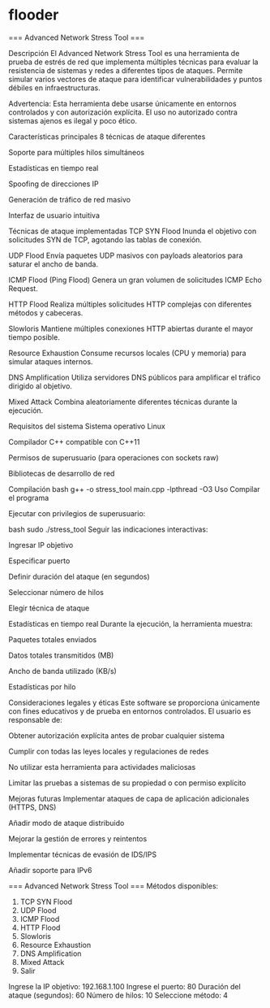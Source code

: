 # flooder
=== Advanced Network Stress Tool ===

Descripción
El Advanced Network Stress Tool es una herramienta de prueba de estrés de red que implementa múltiples técnicas para evaluar la resistencia de sistemas y redes a diferentes tipos de ataques. Permite simular varios vectores de ataque para identificar vulnerabilidades y puntos débiles en infraestructuras.

Advertencia: Esta herramienta debe usarse únicamente en entornos controlados y con autorización explícita. El uso no autorizado contra sistemas ajenos es ilegal y poco ético.

Características principales
8 técnicas de ataque diferentes

Soporte para múltiples hilos simultáneos

Estadísticas en tiempo real

Spoofing de direcciones IP

Generación de tráfico de red masivo

Interfaz de usuario intuitiva

Técnicas de ataque implementadas
TCP SYN Flood
Inunda el objetivo con solicitudes SYN de TCP, agotando las tablas de conexión.

UDP Flood
Envía paquetes UDP masivos con payloads aleatorios para saturar el ancho de banda.

ICMP Flood (Ping Flood)
Genera un gran volumen de solicitudes ICMP Echo Request.

HTTP Flood
Realiza múltiples solicitudes HTTP complejas con diferentes métodos y cabeceras.

Slowloris
Mantiene múltiples conexiones HTTP abiertas durante el mayor tiempo posible.

Resource Exhaustion
Consume recursos locales (CPU y memoria) para simular ataques internos.

DNS Amplification
Utiliza servidores DNS públicos para amplificar el tráfico dirigido al objetivo.

Mixed Attack
Combina aleatoriamente diferentes técnicas durante la ejecución.

Requisitos del sistema
Sistema operativo Linux

Compilador C++ compatible con C++11

Permisos de superusuario (para operaciones con sockets raw)

Bibliotecas de desarrollo de red

Compilación
bash
g++ -o stress_tool main.cpp -lpthread -O3
Uso
Compilar el programa

Ejecutar con privilegios de superusuario:

bash
sudo ./stress_tool
Seguir las indicaciones interactivas:

Ingresar IP objetivo

Especificar puerto

Definir duración del ataque (en segundos)

Seleccionar número de hilos

Elegir técnica de ataque

Estadísticas en tiempo real
Durante la ejecución, la herramienta muestra:

Paquetes totales enviados

Datos totales transmitidos (MB)

Ancho de banda utilizado (KB/s)

Estadísticas por hilo

Consideraciones legales y éticas
Este software se proporciona únicamente con fines educativos y de prueba en entornos controlados. El usuario es responsable de:

Obtener autorización explícita antes de probar cualquier sistema

Cumplir con todas las leyes locales y regulaciones de redes

No utilizar esta herramienta para actividades maliciosas

Limitar las pruebas a sistemas de su propiedad o con permiso explícito

Mejoras futuras
Implementar ataques de capa de aplicación adicionales (HTTPS, DNS)

Añadir modo de ataque distribuido

Mejorar la gestión de errores y reintentos

Implementar técnicas de evasión de IDS/IPS

Añadir soporte para IPv6

=== Advanced Network Stress Tool ===
Métodos disponibles:
1. TCP SYN Flood
2. UDP Flood
3. ICMP Flood
4. HTTP Flood
5. Slowloris
6. Resource Exhaustion
7. DNS Amplification
8. Mixed Attack
0. Salir

Ingrese la IP objetivo: 192.168.1.100
Ingrese el puerto: 80
Duración del ataque (segundos): 60
Número de hilos: 10
Seleccione método: 4
